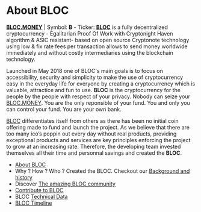 # About BLOC

**[BLOC.MONEY](https://bloc.money)** | Symbol: **Ƀ** - Ticker: **[BLOC](https://bloc.money)** is a fully decentralized cryptocurrency - Egalitarian Proof Of Work with Cryptonight Haven algorithm & ASIC resistant- based on open source Cryptonote technology using low & fix rate fees per transaction allows to send money worldwide immediately and without costly intermediaries using the blockchain technology.

Launched in May 2018 one of BLOC's main goals is to focus on accessibility, security and simplicity to make the use of cryptocurrency easy in the everyday life for everyone by creating a cryptocurrency which is valuable, attractice and fun to use. **BLOC** is the cryptocurrency for the people by the people with respect of your privacy. Nobody can seize your [BLOC.MONEY](https://bloc.money). You are the only reponsible of your fund. You and only you can control your fund. You are your own bank.

[BLOC](https://bloc.money) differentiates itself from others as there has been no initial coin offering made to fund and launch the project. As we believe that there are too many ico’s poppin out every day without real products, providing exceptional products and services are key principles enforcing the project to grow at an increasing rate. Therefore, the developing team invested themselves all their time and personnal savings and created the **BLOC**.

* [About BLOC](About-BLOC.md)
* Why ? How ? Who ? Created the BLOC. Checkout our [Background and history](Background-and-History.md)
* Discover [The amazing BLOC community](Community.md)
* [Contribute to BLOC](Contributing.md)
* BLOC [Technical Data](Technical-Data.md)
* [BLOC Timeline](Timeline.md)